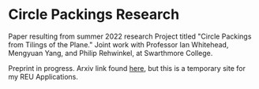 # Circle Packings Research
Paper resulting from summer 2022 research Project titled "Circle Packings from Tilings of the Plane." Joint work with Professor Ian Whitehead, Mengyuan Yang, and Philip Rehwinkel, at Swarthmore College.

Preprint in progress. Arxiv link found [here](https://arxiv.org/abs/2302.06202), but this is a temporary site for my REU Applications.
